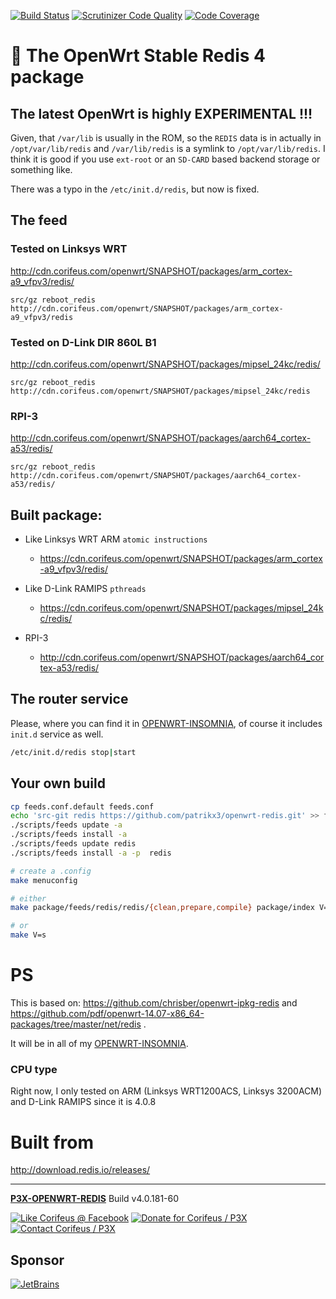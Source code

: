 [//]: #@corifeus-header

  [![Build Status](https://travis-ci.org/patrikx3/openwrt-redis.svg?branch=master)](https://travis-ci.org/patrikx3/openwrt-redis)  [![Scrutinizer Code Quality](https://scrutinizer-ci.com/g/patrikx3/openwrt-redis/badges/quality-score.png?b=master)](https://scrutinizer-ci.com/g/patrikx3/openwrt-redis/?branch=master)  [![Code Coverage](https://scrutinizer-ci.com/g/patrikx3/openwrt-redis/badges/coverage.png?b=master)](https://scrutinizer-ci.com/g/patrikx3/openwrt-redis/?branch=master) 

# 📡 The OpenWrt Stable Redis 4 package 



## The latest OpenWrt is highly EXPERIMENTAL !!!
                    
 
                        
[//]: #@corifeus-header:end

Given, that ```/var/lib``` is usually in the ROM, so the ```REDIS``` data is in actually in ```/opt/var/lib/redis``` and ```/var/lib/redis``` is a symlink to ```/opt/var/lib/redis```. I think it is good if you use ```ext-root``` or an ```SD-CARD``` based backend storage or something like.

There was a typo in the ```/etc/init.d/redis```, but now is fixed. 

## The feed

### Tested on Linksys WRT

http://cdn.corifeus.com/openwrt/SNAPSHOT/packages/arm_cortex-a9_vfpv3/redis/

```text
src/gz reboot_redis http://cdn.corifeus.com/openwrt/SNAPSHOT/packages/arm_cortex-a9_vfpv3/redis
```

### Tested on D-Link DIR 860L B1

http://cdn.corifeus.com/openwrt/SNAPSHOT/packages/mipsel_24kc/redis/

```text
src/gz reboot_redis http://cdn.corifeus.com/openwrt/SNAPSHOT/packages/mipsel_24kc/redis
```

### RPI-3

http://cdn.corifeus.com/openwrt/SNAPSHOT/packages/aarch64_cortex-a53/redis/

```text
src/gz reboot_redis http://cdn.corifeus.com/openwrt/SNAPSHOT/packages/aarch64_cortex-a53/redis/
```


## Built package:
  
* Like Linksys WRT ARM ```atomic instructions```
  * https://cdn.corifeus.com/openwrt/SNAPSHOT/packages/arm_cortex-a9_vfpv3/redis/  

* Like D-Link RAMIPS ```pthreads```
  * https://cdn.corifeus.com/openwrt/SNAPSHOT/packages/mipsel_24kc/redis/

* RPI-3 
  * http://cdn.corifeus.com/openwrt/SNAPSHOT/packages/aarch64_cortex-a53/redis/

## The router service

Please, where you can find it in  [OPENWRT-INSOMNIA](https://pages.corifeus.com/openwrt-insomnia), of course it includes ```init.d``` service as well.

```bash
/etc/init.d/redis stop|start
```

## Your own build

```bash
cp feeds.conf.default feeds.conf
echo 'src-git redis https://github.com/patrikx3/openwrt-redis.git' >> feeds.conf
./scripts/feeds update -a
./scripts/feeds install -a
./scripts/feeds update redis
./scripts/feeds install -a -p  redis

# create a .config
make menuconfig

# either
make package/feeds/redis/redis/{clean,prepare,compile} package/index V=s

# or
make V=s
```


# PS

This is based on:
https://github.com/chrisber/openwrt-ipkg-redis and https://github.com/pdf/openwrt-14.07-x86_64-packages/tree/master/net/redis .

It will be in all of my [OPENWRT-INSOMNIA](https://pages.corifeus.com/openwrt-insomnia).

### CPU type
Right now, I only tested on ARM (Linksys WRT1200ACS, Linksys 3200ACM) and D-Link RAMIPS since it is 4.0.8

# Built from

http://download.redis.io/releases/


[//]: #@corifeus-footer

---

[**P3X-OPENWRT-REDIS**](https://pages.corifeus.com/openwrt-redis) Build v4.0.181-60 

[![Like Corifeus @ Facebook](https://img.shields.io/badge/LIKE-Corifeus-3b5998.svg)](https://www.facebook.com/corifeus.software) [![Donate for Corifeus / P3X](https://img.shields.io/badge/Donate-Corifeus-003087.svg)](https://www.paypal.com/cgi-bin/webscr?cmd=_s-xclick&hosted_button_id=QZVM4V6HVZJW6)  [![Contact Corifeus / P3X](https://img.shields.io/badge/Contact-P3X-ff9900.svg)](https://www.patrikx3.com/en/front/contact) 


## Sponsor

[![JetBrains](https://www.patrikx3.com/images/jetbrains-logo.svg)](https://www.jetbrains.com/)
  
 

[//]: #@corifeus-footer:end



